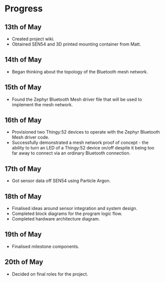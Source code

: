 # Progress

## 13th of May
- Created project wiki.
- Obtained SEN54 and 3D printed mounting container from Matt.

## 14th of May
- Began thinking about the topology of the Bluetooth mesh network.

## 15th of May
- Found the Zephyr Bluetooth Mesh driver file that will be used to implement the mesh network.

## 16th of May
- Provisioned two Thingy:52 devices to operate with the Zephyr Bluetooth Mesh driver code.
- Successfully demonstrated a mesh network proof of concept - the ability to turn an LED of a Thingy:52 device on/off despite it being too far away to connect via an ordinary Bluetooth connection.

## 17th of May
- Got sensor data off SEN54 using Particle Argon.

## 18th of May
- Finalised ideas around sensor integration and system design.
- Completed block diagrams for the program logic flow.
- Completed hardware architecture diagram.

## 19th of May
- Finalised milestone components.

## 20th of May
- Decided on final roles for the project.
